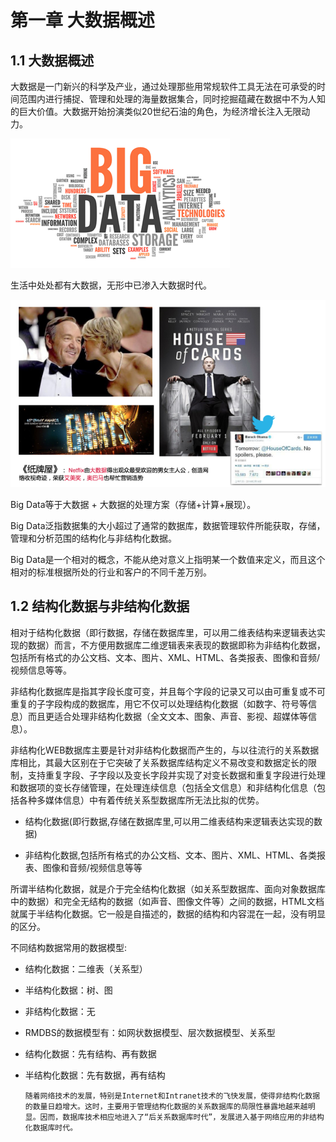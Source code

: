 # 第一章 大数据概述

## 1.1 大数据概述

大数据是一门新兴的科学及产业，通过处理那些用常规软件工具无法在可承受的时间范围内进行捕捉、管理和处理的海量数据集合，同时挖掘蕴藏在数据中不为人知的巨大价值。大数据开始扮演类似20世纪石油的角色，为经济增长注入无限动力。

![](/assets/import1.1.-2.png)

生活中处处都有大数据，无形中已渗入大数据时代。

![](/assets/import1.1-1.png)

Big Data等于大数据 + 大数据的处理方案（存储+计算+展现）。

Big Data泛指数据集的大小超过了通常的数据库，数据管理软件所能获取，存储，管理和分析范围的结构化与非结构化数据。

Big Data是一个相对的概念，不能从绝对意义上指明某一个数值来定义，而且这个相对的标准根据所处的行业和客户的不同千差万别。

## 1.2  结构化数据与非结构化数据

相对于结构化数据（即行数据，存储在数据库里，可以用二维表结构来逻辑表达实现的数据）而言，不方便用数据库二维逻辑表来表现的数据即称为非结构化数据，包括所有格式的办公文档、文本、图片、XML、HTML、各类报表、图像和音频/视频信息等等。

非结构化数据库是指其字段长度可变，并且每个字段的记录又可以由可重复或不可重复的子字段构成的数据库，用它不仅可以处理结构化数据（如数字、符号等信息）而且更适合处理非结构化数据（全文文本、图象、声音、影视、超媒体等信息）。

非结构化WEB数据库主要是针对非结构化数据而产生的，与以往流行的关系数据库相比，其最大区别在于它突破了关系数据库结构定义不易改变和数据定长的限制，支持重复字段、子字段以及变长字段并实现了对变长数据和重复字段进行处理和数据项的变长存储管理，在处理连续信息（包括全文信息）和非结构化信息（包括各种多媒体信息）中有着传统关系型数据库所无法比拟的优势。

* 结构化数据\(即行数据,存储在数据库里,可以用二维表结构来逻辑表达实现的数据\)

* 非结构化数据,包括所有格式的办公文档、文本、图片、XML、HTML、各类报表、图像和音频/视频信息等等

所谓半结构化数据，就是介于完全结构化数据（如关系型数据库、面向对象数据库中的数据）和完全无结构的数据（如声音、图像文件等）之间的数据，HTML文档就属于半结构化数据。它一般是自描述的，数据的结构和内容混在一起，没有明显的区分。

不同结构数据常用的数据模型:

* 结构化数据：二维表（关系型）

* 半结构化数据：树、图

* 非结构化数据：无

* RMDBS的数据模型有：如网状数据模型、层次数据模型、关系型

* 结构化数据：先有结构、再有数据

* 半结构化数据：先有数据，再有结构

      随着网络技术的发展，特别是Internet和Intranet技术的飞快发展，使得非结构化数据的数量日趋增大。这时，主要用于管理结构化数据的关系数据库的局限性暴露地越来越明显。因而，数据库技术相应地进入了“后关系数据库时代”，发展进入基于网络应用的非结构化数据库时代。



